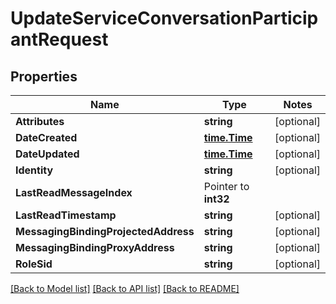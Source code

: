 # UpdateServiceConversationParticipantRequest

## Properties
Name | Type | Notes
------------ | ------------- | -------------
**Attributes** | **string** | [optional] 
**DateCreated** | [**time.Time**](time.Time.md) | [optional] 
**DateUpdated** | [**time.Time**](time.Time.md) | [optional] 
**Identity** | **string** | [optional] 
**LastReadMessageIndex** | Pointer to **int32** | 
**LastReadTimestamp** | **string** | [optional] 
**MessagingBindingProjectedAddress** | **string** | [optional] 
**MessagingBindingProxyAddress** | **string** | [optional] 
**RoleSid** | **string** | [optional] 

[[Back to Model list]](../README.md#documentation-for-models) [[Back to API list]](../README.md#documentation-for-api-endpoints) [[Back to README]](../README.md)


